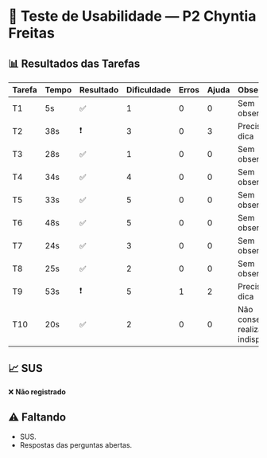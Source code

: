 # 👤 Teste de Usabilidade — P2 Chyntia Freitas

## 📊 Resultados das Tarefas
| Tarefa | Tempo | Resultado | Dificuldade | Erros | Ajuda | Observações |
|--------|-------|-----------|-------------|-------|-------|-------------|
| T1 | 5s | ✅ | 1 | 0 | 0 | Sem observações |
| T2 | 38s | ❗ | 3 | 0 | 3 | Precisou de dica |
| T3 | 28s | ✅ | 1 | 0 | 0 | Sem observações |
| T4 | 34s | ✅ | 4 | 0 | 0 | Sem observações |
| T5 | 33s | ✅ | 5 | 0 | 0 | Sem observações |
| T6 | 48s | ✅ | 5 | 0 | 0 | Sem observações |
| T7 | 24s | ✅ | 3 | 0 | 0 | Sem observações |
| T8 | 25s | ✅ | 2 | 0 | 0 | Sem observações |
| T9 | 53s | ❗ | 5 | 1 | 2 | Precisou de dica |
| T10 | 20s | ✅ | 2 | 0 | 0 | Não conseguiu realizar pois indisponível |

## 📈 SUS
❌ **Não registrado**

## ⚠️ Faltando
- SUS.
- Respostas das perguntas abertas.
